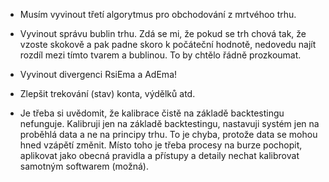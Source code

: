 
- Musím vyvinout třetí algorytmus pro obchodování z mrtvéhoo trhu.

- Vyvinout správu bublin trhu. Zdá se mi, že pokud se trh chová tak,
  že vzoste skokově a pak padne skoro k počáteční hodnotě, nedovedu
  najít rozdíl mezi tímto tvarem a bublinou. To by chtělo řádně prozkoumat.

- Vyvinout divergenci RsiEma a AdEma!

- Zlepšit trekování (stav) konta, výdělků atd.

- Je třeba si uvědomit, že kalibrace čistě na základě backtestingu nefunguje.
  Kalibruji jen na základě backtestingu, nastavuji systém jen na proběhlá data
  a ne na principy trhu. To je chyba, protože data se mohou hned vzápětí změnit.
  Místo toho je třeba procesy na burze pochopit, aplikovat jako obecná pravidla a
  přístupy a detaily nechat kalibrovat samotným softwarem (možná).